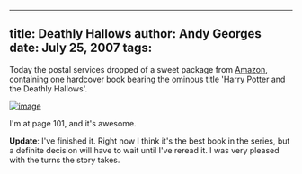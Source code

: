 -----
title:  Deathly Hallows
author: Andy Georges
date: July 25, 2007
tags: 
-----







Today the postal services dropped of a sweet package from
[Amazon](http://amazon.co.uk/), containing one hardcover book bearing
the ominous title 'Harry Potter and the Deathly Hallows'.


[![image](C1BBFC95-D137-4C27-91BA-161482F56662-1.jpg)](http://www.flickr.com/photos/itkovian/886595635/)


I'm at page 101, and it's awesome.


**Update**: I've finished it. Right now I think it's the best book in
the series, but a definite decision will have to wait until I've reread
it. I was very pleased with the turns the story takes.




